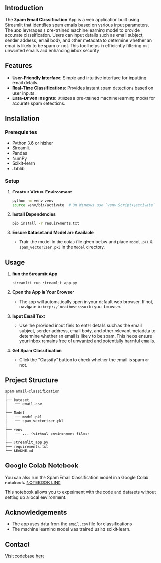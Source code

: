 ## Introduction

The **Spam Email Classification** App is a web application built using Streamlit that identifies spam emails based on various input parameters. The app leverages a pre-trained machine learning model to provide accurate classification. Users can input details such as email subject, sender address, email body, and other metadata to determine whether an email is likely to be spam or not. This tool helps in efficiently filtering out unwanted emails and enhancing inbox security

## Features

- **User-Friendly Interface**: Simple and intuitive interface for inputting email details.
- **Real-Time Classifications**: Provides instant spam detections based on user inputs.
- **Data-Driven Insights**: Utilizes a pre-trained machine learning model for accurate spam detections.

## Installation

### Prerequisites

- Python 3.6 or higher
- Streamlit
- Pandas
- NumPy
- Scikit-learn
- Joblib

### Setup

1. **Create a Virtual Environment**

   ```sh
   python -m venv venv
   source venv/bin/activate  # On Windows use `venv\Scripts\activate`
   ```

2. **Install Dependencies**

   ```sh
   pip install -r requirements.txt
   ```

3. **Ensure Dataset and Model are Available**

   - Train the model in the colab file given below and place `model.pkl` & `spam_vectorizer.pkl` in the  `Model` directory.

## Usage

1. **Run the Streamlit App**

   ```sh
   streamlit run streamlit_app.py
   ```

2. **Open the App in Your Browser**

   - The app will automatically open in your default web browser. If not, navigate to `http://localhost:8501` in your browser.

3. **Input Email Text**

   - Use the provided input field to enter details such as the email subject, sender address, email body, and other relevant metadata to determine whether an email is likely to be spam. This helps ensure your inbox remains free of unwanted and potentially harmful emails.

4. **Get Spam Classification**

   - Click the "Classify" button to check whether the email is spam or not.

## Project Structure

```
spam-email-classification
│
├── Dataset
│   └── email.csv
│
├── Model
│   └── model.pkl
|   └── spam_vectorizer.pkl
│
├── venv
│   └── ... (virtual environment files)
│
├── streamlit_app.py
├── requirements.txt
└── README.md
```
## Google Colab Notebook

You can also run the Spam Email Classification model in a Google Colab notebook. [NOTEBOOK LINK](https://colab.research.google.com/drive/1FzCPRJDBeXnsiYT-wCSENx7vzKvQoysg?usp=sharing)

This notebook allows you to experiment with the code and datasets without setting up a local environment.

## Acknowledgements

- The app uses data from the `email.csv` file for classifications.
- The machine learning model was trained using scikit-learn.

## Contact

Visit codebase [here](https://github.com/Abhishek-Mallick/Dylon/tree/main/template/Data-Science/Classification/Spam%20Email%20Classification)
